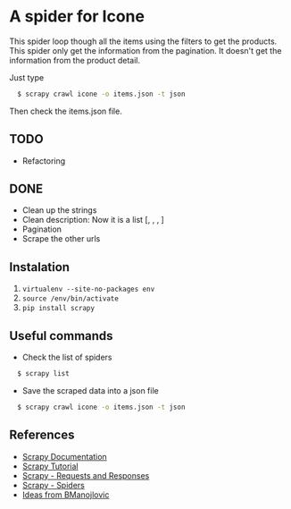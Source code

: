 # A spider for Icone 

This spider loop though all the items using the filters to get the products.
This spider only get the information from the pagination. 
It doesn't get the information from the product detail.

Just type

```bash
  $ scrapy crawl icone -o items.json -t json
```

Then check the items.json file. 

## TODO
- Refactoring


## DONE
- Clean up the strings
- Clean description: Now it is a list [, , , ]
- Pagination
- Scrape the other urls 


## Instalation

1. `virtualenv --site-no-packages env`
2. `source /env/bin/activate`
3. `pip install scrapy`


## Useful commands

- Check the list of spiders

```bash
  $ scrapy list
```


- Save the scraped data into a json file

```bash
  $ scrapy crawl icone -o items.json -t json
```


## References

- [Scrapy Documentation](http://doc.scrapy.org/en/0.14/index.html)
- [Scrapy Tutorial](http://readthedocs.org/docs/scrapy/en/0.14/intro/tutorial.html)
- [Scrapy - Requests and Responses](http://readthedocs.org/docs/scrapy/en/0.14/topics/request-response.html)
- [Scrapy - Spiders](http://readthedocs.org/docs/scrapy/en/latest/topics/spiders.html)
- [Ideas from BManojlovic](http://pastie.org/3133918)
